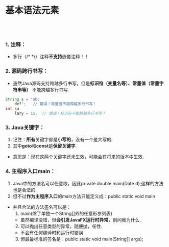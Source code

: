 # 基本语法元素

<br><br>

### 1. 注释：

- 多行（/\* \*/）注释**不支持**嵌套注释！！

### 2. 源码跨行书写：

- 虽然Java源码支持跨越多行书写，但是**标识符（变量名等）、常量值（常量字符串等）** 不能跨越多行书写.

```Java
String s = "abc
    def";   // 错误！常量值不能跨越多行书写！
int sa
    lary = 15;  // 错误！标识符不能跨越多行书写！
```

### 3. Java关键字：

1. 记住：**所有**关键字都是**小写的**，没有一个是大写的.
2. 其中**goto**和**const**是**保留关键字**.
  - 意思是：现在这两个关键字还未生效，可能会在将来的版本中生效.

### 4. 主程序入口main：

1. Java中的方法名可以任意取，因此private double main(Date d);这样的方法也是合法的.
2. 但不过**作为主程序入口**的main方法只能定义成：public static void main
  - 并且合法的方法签名可以是：
    1. main(除了单独一个String[]外的任意形参列表)
      - 虽然编译没错，但**会引发JavaFX运行时异常**，别问我为什么.
    2. 可以抛出任意类型的异常，随便抛，任性.
      - 不会有任何编译时和运行时错误.
    3. 但最最标准的签名是：public static void main(String[] args);
